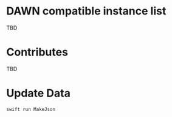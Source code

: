 # DAWN compatible instance list

TBD

# Contributes

TBD

# Update Data

```swift
swift run MakeJson
```